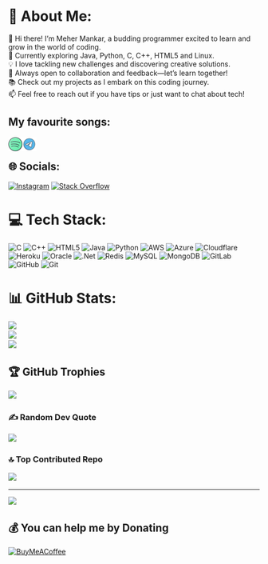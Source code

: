 # 💫 About Me:
👋 Hi there! I’m Meher Mankar, a budding programmer excited to learn and grow in the world of coding.  <br>🌱 Currently exploring Java, Python, C, C++, HTML5 and Linux.  <br>💡 I love tackling new challenges and discovering creative solutions.  <br>🤖 Always open to collaboration and feedback—let’s learn together!  <br>📚 Check out my projects as I embark on this coding journey.  <br>📫 Feel free to reach out if you have tips or just want to chat about tech!

## My favourite songs:

<!-- png icons from https://iconscout.com/ -->
<a href="https://open.spotify.com/playlist/5ohw7IojcBPjS6PqEhG6Qm" class="padded"><img align="left" alt="https://t.me/MeherMankar" width="28px" src="./Res/spotify.svg" /></a> 
<a
href="https://t.me/Mehers_playlist" class="padded"><img align="left" alt="https://t.me/MeherMankar" width="28px" src="./Res/telegram.svg" /></a> 
</br>

## 🌐 Socials:
[![Instagram](https://img.shields.io/badge/Instagram-%23E4405F.svg?logo=Instagram&logoColor=white)](https://instagram.com/m.a.n.k.a.r) [![Stack Overflow](https://img.shields.io/badge/-Stackoverflow-FE7A16?logo=stack-overflow&logoColor=white)](https://stackoverflow.com/users/17749586) 

# 💻 Tech Stack:
![C](https://img.shields.io/badge/c-%2300599C.svg?style=for-the-badge&logo=c&logoColor=white) ![C++](https://img.shields.io/badge/c++-%2300599C.svg?style=for-the-badge&logo=c%2B%2B&logoColor=white) ![HTML5](https://img.shields.io/badge/html5-%23E34F26.svg?style=for-the-badge&logo=html5&logoColor=white) ![Java](https://img.shields.io/badge/java-%23ED8B00.svg?style=for-the-badge&logo=openjdk&logoColor=white) ![Python](https://img.shields.io/badge/python-3670A0?style=for-the-badge&logo=python&logoColor=ffdd54) ![AWS](https://img.shields.io/badge/AWS-%23FF9900.svg?style=for-the-badge&logo=amazon-aws&logoColor=white) ![Azure](https://img.shields.io/badge/azure-%230072C6.svg?style=for-the-badge&logo=microsoftazure&logoColor=white) ![Cloudflare](https://img.shields.io/badge/Cloudflare-F38020?style=for-the-badge&logo=Cloudflare&logoColor=white) ![Heroku](https://img.shields.io/badge/heroku-%23430098.svg?style=for-the-badge&logo=heroku&logoColor=white) ![Oracle](https://img.shields.io/badge/Oracle-F80000?style=for-the-badge&logo=oracle&logoColor=white) ![.Net](https://img.shields.io/badge/.NET-5C2D91?style=for-the-badge&logo=.net&logoColor=white) ![Redis](https://img.shields.io/badge/redis-%23DD0031.svg?style=for-the-badge&logo=redis&logoColor=white) ![MySQL](https://img.shields.io/badge/mysql-4479A1.svg?style=for-the-badge&logo=mysql&logoColor=white) ![MongoDB](https://img.shields.io/badge/MongoDB-%234ea94b.svg?style=for-the-badge&logo=mongodb&logoColor=white) ![GitLab](https://img.shields.io/badge/gitlab-%23181717.svg?style=for-the-badge&logo=gitlab&logoColor=white) ![GitHub](https://img.shields.io/badge/github-%23121011.svg?style=for-the-badge&logo=github&logoColor=white) ![Git](https://img.shields.io/badge/git-%23F05033.svg?style=for-the-badge&logo=git&logoColor=white)
# 📊 GitHub Stats:
![](https://github-readme-stats.vercel.app/api?username=MeherMankar&theme=dark&hide_border=false&include_all_commits=true&count_private=true)<br/>
![](https://github-readme-streak-stats.herokuapp.com/?user=MeherMankar&theme=dark&hide_border=false)<br/>
![](https://github-readme-stats.vercel.app/api/top-langs/?username=MeherMankar&theme=dark&hide_border=false&include_all_commits=true&count_private=true&layout=compact)

## 🏆 GitHub Trophies
![](https://github-profile-trophy.vercel.app/?username=MeherMankar&theme=radical&no-frame=false&no-bg=false&margin-w=4)

### ✍️ Random Dev Quote
![](https://quotes-github-readme.vercel.app/api?type=horizontal&theme=radical)

### 🔝 Top Contributed Repo
![](https://github-contributor-stats.vercel.app/api?username=MeherMankar&limit=5&theme=dark&combine_all_yearly_contributions=true)

---
[![](https://visitcount.itsvg.in/api?id=MeherMankar&icon=0&color=0)](https://visitcount.itsvg.in)

  ## 💰 You can help me by Donating
  [![BuyMeACoffee](https://img.shields.io/badge/Buy%20Me%20a%20Coffee-ffdd00?style=for-the-badge&logo=buy-me-a-coffee&logoColor=black)](https://buymeacoffee.com/meherpatilz) 
